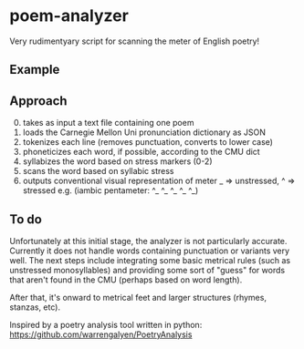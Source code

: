 # poem-analyzer
Very rudimentyary script for scanning the meter of English poetry!

## Example

## Approach
0) takes as input a text file containing one poem
1) loads the Carnegie Mellon Uni pronunciation dictionary as JSON
2) tokenizes each line (removes punctuation, converts to lower case)
3) phoneticizes each word, if possible, according to the CMU dict
4) syllabizes the word based on stress markers (0-2)
5) scans the word based on syllabic stress
6) outputs conventional visual representation of meter
     _ => unstressed, ^ => stressed
     e.g. (iambic pentameter: ^_ ^_ ^_ ^_ ^_)

## To do
Unfortunately at this initial stage, the analyzer is not particularly accurate. Currently it does not handle words containing punctuation or variants very well. The next steps include integrating some basic metrical rules (such as unstressed monosyllables) and providing some sort of "guess" for words that aren't found in the CMU (perhaps based on word length).

After that, it's onward to metrical feet and larger structures (rhymes, stanzas, etc).


Inspired by a poetry analysis tool written in python: https://github.com/warrengalyen/PoetryAnalysis
